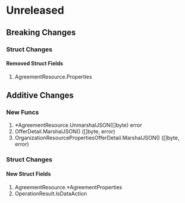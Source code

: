 # Unreleased

## Breaking Changes

### Struct Changes

#### Removed Struct Fields

1. AgreementResource.Properties

## Additive Changes

### New Funcs

1. *AgreementResource.UnmarshalJSON([]byte) error
1. OfferDetail.MarshalJSON() ([]byte, error)
1. OrganizationResourcePropertiesOfferDetail.MarshalJSON() ([]byte, error)

### Struct Changes

#### New Struct Fields

1. AgreementResource.*AgreementProperties
1. OperationResult.IsDataAction
